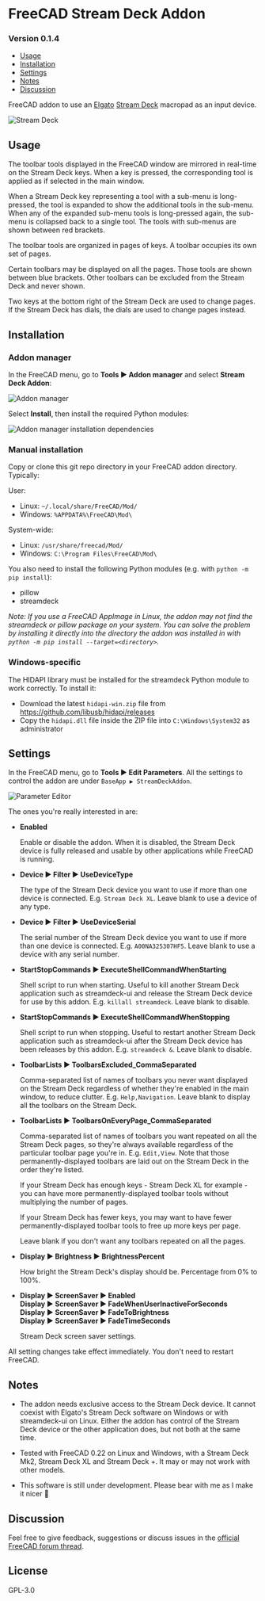 # FreeCAD Stream Deck Addon
### Version 0.1.4

* [Usage](#Usage)
* [Installation](#Installation)
* [Settings](#Settings)
* [Notes](#Notes)
* [Discussion](#Discussion)

FreeCAD addon to use an [Elgato](https://www.elgato.com) [Stream Deck](https://www.elgato.com/us/en/s/welcome-to-stream-deck) macropad as an input device.

![Stream Deck](images/stream_deck.png)



## Usage

The toolbar tools displayed in the FreeCAD window are mirrored in real-time on the Stream Deck keys. When a key is pressed, the corresponding tool is applied as if selected in the main window.

When a Stream Deck key representing a tool with a sub-menu is long-pressed, the tool is expanded to show the additional tools in the sub-menu. When any of the expanded sub-menu tools is long-pressed again, the sub-menu is collapsed back to a single tool. The tools with sub-menus are shown between red brackets.

The toolbar tools are organized in pages of keys. A toolbar occupies its own set of pages.

Certain toolbars may be displayed on all the pages. Those tools are shown between blue brackets. Other toolbars can be excluded from the Stream Deck and never shown.

Two keys at the bottom right of the Stream Deck are used to change pages. If the Stream Deck has dials, the dials are used to change pages instead.



## Installation

### Addon manager

In the FreeCAD menu, go to **Tools ▶ Addon manager** and select **Stream Deck Addon**:

![Addon manager](images/addon_manager.png)

Select **Install**, then install the required Python modules:

![Addon manager installation dependencies](images/addon_manager_install_dependencies.png)

### Manual installation

Copy or clone this git repo directory in your FreeCAD addon directory. Typically:

User:
  - Linux:   `~/.local/share/FreeCAD/Mod/`
  - Windows: `%APPDATA%\FreeCAD\Mod\`

System-wide:
  - Linux:   `/usr/share/freecad/Mod/`
  - Windows: `C:\Program Files\FreeCAD\Mod\`

You also need to install the following Python modules (e.g. with `python -m pip install`):

- pillow
- streamdeck

*Note: If you use a FreeCAD AppImage in Linux, the addon may not find the streamdeck or pillow package on your system. You can solve the problem by installing it directly into the directory the addon was installed in with `python -m pip install --target=<directory>`.*

### Windows-specific

The HIDAPI library must be installed for the streamdeck Python module to work correctly. To install it:

  - Download the latest `hidapi-win.zip` file from https://github.com/libusb/hidapi/releases
  - Copy the `hidapi.dll` file inside the ZIP file into `C:\Windows\System32` as administrator



## Settings

In the FreeCAD menu, go to **Tools ▶ Edit Parameters**.  All the settings to control the addon are under `BaseApp ▶ StreamDeckAddon`.

![Parameter Editor](images/parameter_editor.png)

The ones you're really interested in are:

- **Enabled**

  Enable or disable the addon. When it is disabled, the Stream Deck device is fully released and usable by other applications while FreeCAD is running.

- **Device ▶ Filter ▶ UseDeviceType**

  The type of the Stream Deck device you want to use if more than one device is connected. E.g. `Stream Deck XL`. Leave blank to use a device of any type.

- **Device ▶ Filter ▶ UseDeviceSerial**

  The serial number of the Stream Deck device you want to use if more than one device is connected. E.g. `A00NA325307HF5`. Leave blank to use a device with any serial number.

- **StartStopCommands ▶ ExecuteShellCommandWhenStarting**

  Shell script to run when starting. Useful to kill another Stream Deck application such as streamdeck-ui and release the Stream Deck device for use by this addon. E.g. `killall streamdeck`. Leave blank to disable.

- **StartStopCommands ▶ ExecuteShellCommandWhenStopping**

  Shell script to run when stopping. Useful to restart another Stream Deck application such as streamdeck-ui after the Stream Deck device has been releases by this addon. E.g. `streamdeck &`. Leave blank to disable.

- **ToolbarLists ▶ ToolbarsExcluded_CommaSeparated**

  Comma-separated list of names of toolbars you never want displayed on the Stream Deck regardless of whether they're enabled in the main window, to reduce clutter. E.g. `Help,Navigation`. Leave blank to display all the toolbars on the Stream Deck.

- **ToolbarLists ▶ ToolbarsOnEveryPage_CommaSeparated**

  Comma-separated list of names of toolbars you want repeated on all the Stream Deck pages, so they're always available regardless of the particular toolbar page you're in.  E.g. `Edit,View`.  Note that those permanently-displayed toolbars are laid out on the Stream Deck in the order they're listed.

  If your Stream Deck has enough keys - Stream Deck XL for example - you can have more permanently-displayed toolbar tools without multiplying the number of pages.

  If your Stream Deck has fewer keys, you may want to have fewer permanently-displayed toolbar tools to free up more keys per page.

  Leave blank if you don't want any toolbars repeated on all the pages.

- **Display ▶ Brightness ▶ BrightnessPercent**

  How bright the Stream Deck's display should be. Percentage from 0% to 100%.

- **Display ▶ ScreenSaver ▶ Enabled**  
  **Display ▶ ScreenSaver ▶ FadeWhenUserInactiveForSeconds**  
  **Display ▶ ScreenSaver ▶ FadeToBrightness**  
  **Display ▶ ScreenSaver ▶ FadeTimeSeconds**  

  Stream Deck screen saver settings.

All setting changes take effect immediately. You don't need to restart FreeCAD.



## Notes

- The addon needs exclusive access to the Stream Deck device. It cannot coexist
  with Elgato's Stream Deck software on Windows or with streamdeck-ui on Linux.
  Either the addon has control of the Stream Deck device or the other
  application does, but not both at the same time.

- Tested with FreeCAD 0.22 on Linux and Windows, with a Stream Deck Mk2, Stream Deck XL and Stream Deck +. It may or may not work with other models.

- This software is still under development. Please bear with me as I make it nicer 🙂



## Discussion

Feel free to give feedback, suggestions or discuss issues in the [official FreeCAD forum thread](https://forum.freecad.org/viewtopic.php?t=85871).



## License

GPL-3.0
